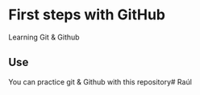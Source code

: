 # First steps with GitHub

Learning Git & Github

## Use

You can practice git & Github with this repository# Raúl
